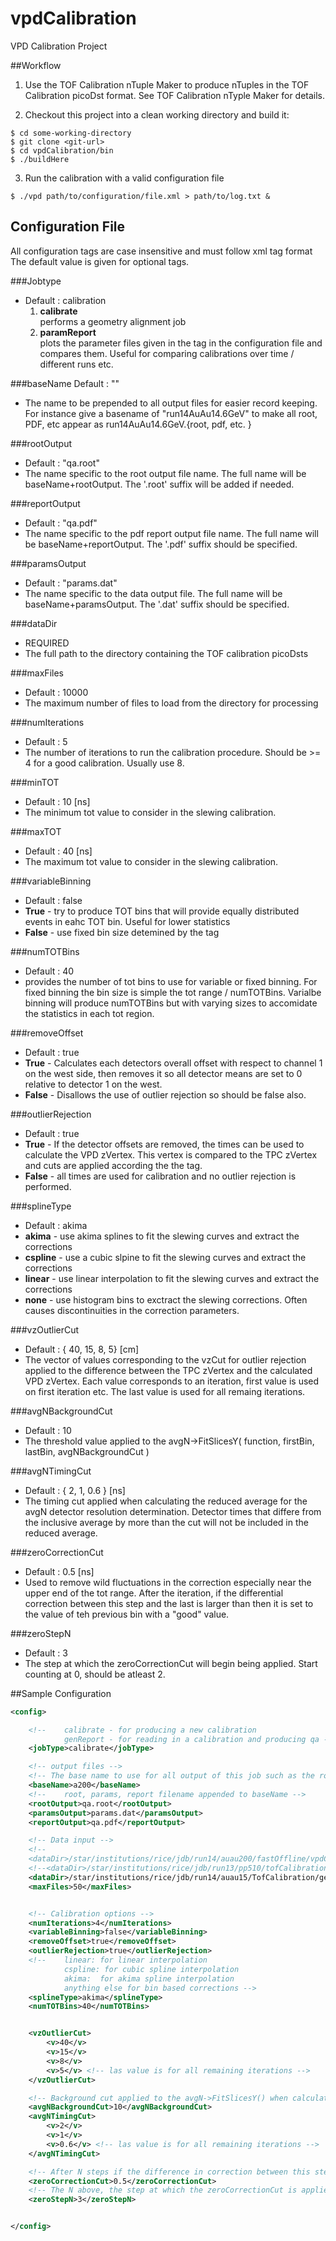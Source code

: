 vpdCalibration
==============

VPD Calibration Project


##Workflow

1. Use the TOF Calibration nTuple Maker to produce nTuples in the TOF Calibration picoDst format. See TOF Calibration nTyple Maker for details.

2. Checkout this project into a clean working directory and build it: 
```
$ cd some-working-directory	
$ git clone <git-url>
$ cd vpdCalibration/bin
$ ./buildHere
```

3. Run the calibration with a valid configuration file 
```
$ ./vpd path/to/configuration/file.xml > path/to/log.txt &
```


## Configuration File

All configuration tags are case insensitive and must follow xml tag format
The default value is given for optional tags.

###Jobtype
* Default : calibration
  1. **calibrate**  
performs a geometry alignment job
  2. **paramReport**  
plots the parameter files given in the <paramInput> tag in the configuration file and compares them. Useful for comparing calibrations over time / different runs etc.

###baseName
Default : ""
* The name to be prepended to all output files for easier record keeping. For instance give a basename of "run14AuAu14.6GeV" to make all root, PDF, etc appear as run14AuAu14.6GeV.{root, pdf, etc. } 

###rootOutput
* Default : "qa.root"
* The name specific to the root output file name. The full name will be baseName+rootOutput. The '.root' suffix will be added if needed.

###reportOutput
* Default : "qa.pdf"
* The name specific to the pdf report output file name. The full name will be baseName+reportOutput. The '.pdf' suffix should be specified.

###paramsOutput
* Default : "params.dat"
* The name specific to the data output file. The full name will be baseName+paramsOutput. The '.dat' suffix should be specified.

###dataDir
* REQUIRED
* The full path to the directory containing the TOF calibration picoDsts

###maxFiles
* Default : 10000
* The maximum number of files to load from the <dataDir> directory for processing

###numIterations
* Default : 5
* The number of iterations to run the calibration procedure. Should be >= 4 for a good calibration. Usually use 8.

###minTOT
* Default : 10 [ns]
* The minimum tot value to consider in the slewing calibration.

###maxTOT
* Default : 40 [ns]
* The maximum tot value to consider in the slewing calibration.

###variableBinning
* Default : false 
* **True** - try to produce TOT bins that will provide equally distributed events in eahc TOT bin. Useful for lower statistics
* **False** - use fixed bin size detemined by the <numTOTBins> tag

###numTOTBins
* Default : 40
* provides the number of tot bins to use for variable or fixed binning. For fixed binning the bin size is simple the tot range / numTOTBins. Varialbe binning will produce numTOTBins but with varying sizes to accomidate the statistics in each tot region.

###removeOffset
* Default : true
* **True** - Calculates each detectors overall offset with respect to channel 1 on the west side, then removes it so all detector means are set to 0 relative to detector 1 on the west.
* **False** - Disallows the use of outlier rejection so <outlierRejection> should be false also.

###outlierRejection
* Default : true
* **True** - If the detector offsets are removed, the times can be used to calculate the VPD zVertex. This vertex is compared to the TPC zVertex and cuts are applied according the the <vzOutlierCut> tag.
* **False** - all times are used for calibration and no outlier rejection is performed.

###splineType
* Default : akima
* **akima** - use akima splines to fit the slewing curves and extract the corrections
* **cspline** - use a cubic slpine to fit the slewing curves and extract the corrections
* **linear** - use linear interpolation to fit the slewing curves and extract the corrections 
* **none** - use histogram bins to exctract the slewing corrections. Often causes discontinuities in the correction parameters.

###vzOutlierCut
* Default : { 40, 15, 8, 5} [cm]
* The vector of values corresponding to the vzCut for outlier rejection applied to the difference between the TPC zVertex and the calculated VPD zVertex. Each value corresponds to an iteration, first value is used on first iteration etc. The last value is used for all remaing iterations.

###avgNBackgroundCut
* Default : 10
* The threshold value applied to the avgN->FitSlicesY( function, firstBin, lastBin, avgNBackgroundCut )

###avgNTimingCut
* Default : { 2, 1, 0.6 } [ns]
* The timing cut applied when calculating the reduced average for the avgN detector resolution determination. Detector times that differe from the inclusive average by more than the cut will not be included in the reduced average.

###zeroCorrectionCut
* Default : 0.5 [ns]
* Used to remove wild fluctuations in the correction especially near the upper end of the tot range. After the <zeroStepN> iteration, if the differential correction between this step and the last is larger than <zeroCorrectionCut> then it is set to the value of teh previous bin with a "good" value.

###zeroStepN
* Default : 3
* The step at which the zeroCorrectionCut will begin being applied. Start counting at 0, should be atleast 2.

##Sample Configuration

```xml
<config>

	<!-- 	calibrate - for producing a new calibration 
			genReport - for reading in a calibration and producing qa -->
	<jobType>calibrate</jobType>

	<!-- output files -->
	<!-- The base name to use for all output of this job such as the root file, correction parameters etc.-->
	<baseName>a200</baseName>
	<!--	root, params, report filename appended to baseName -->
	<rootOutput>qa.root</rootOutput>
	<paramsOutput>params.dat</paramsOutput>
	<reportOutput>qa.pdf</reportOutput>

	<!-- Data input -->
	<!--
	<dataDir>/star/institutions/rice/jdb/run14/auau200/fastOffline/vpdCalibration/nTupler/dataDay75And80/output/</dataDir>-->
	<!--<dataDir>/star/institutions/rice/jdb/run13/pp510/tofCalibrationRun13/MuDstOutput/idealGeometry/output/</dataDir>-->
	<dataDir>/star/institutions/rice/jdb/run14/auau15/TofCalibration/geomAlign/t14Data0/output/</dataDir>
	<maxFiles>50</maxFiles>


	<!-- Calibration options -->
	<numIterations>4</numIterations>
	<variableBinning>false</variableBinning>
	<removeOffset>true</removeOffset>
	<outlierRejection>true</outlierRejection>
	<!-- 	linear: for linear interpolation
			cspline: for cubic spline interpolation
			akima:	for akima spline interpolation 
			anything else for bin based corrections -->
	<splineType>akima</splineType>
	<numTOTBins>40</numTOTBins>


	<vzOutlierCut>
		<v>40</v>
		<v>15</v>
		<v>8</v>
		<v>5</v> <!-- las value is for all remaining iterations -->
	</vzOutlierCut>

	<!-- Background cut applied to the avgN->FitSlicesY() when calculating detector resolution -->
	<avgNBackgroundCut>10</avgNBackgroundCut>
	<avgNTimingCut>
		<v>2</v>
		<v>1</v>
		<v>0.6</v> <!-- las value is for all remaining iterations -->
	</avgNTimingCut>

	<!-- After N steps if the difference in correction between this step and step N-1 is larger than zeroCorrectionCut, then the correction parameter is set to the value of the closest good value (by same criteria ) -->
	<zeroCorrectionCut>0.5</zeroCorrectionCut>
	<!-- The N above, the step at which the zeroCorrectionCut is applied. Should be greater than or equal to 1, start counting at 0, defaults to 2 -->
	<zeroStepN>3</zeroStepN>


</config>
```